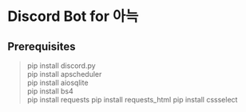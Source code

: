 # Discord Bot for 아늑

## Prerequisites
> pip install discord.py  
> pip install apscheduler  
> pip install aiosqlite  
> pip install bs4  
> pip install requests
> pip install requests_html
> pip install cssselect